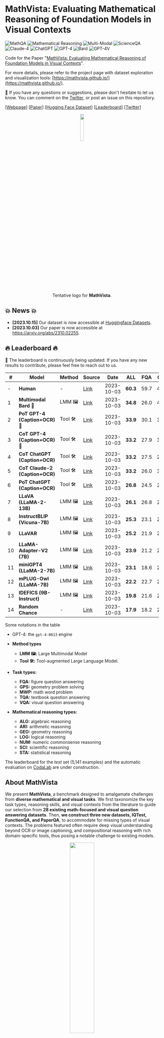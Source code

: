 # MathVista: Evaluating Mathematical Reasoning of Foundation Models in Visual Contexts

![MathQA](https://img.shields.io/badge/Task-MathQA-red) 
![Mathematical Reasoning](https://img.shields.io/badge/Task-Mathematical_Reasoning-red) 
![Multi-Modal](https://img.shields.io/badge/Task-Multi--Modal-red) 
![ScienceQA](https://img.shields.io/badge/Dataset-MathVista-blue)  
![Claude-4](https://img.shields.io/badge/Model-Claude--2-green) 
![ChatGPT](https://img.shields.io/badge/Model-ChatGPT-green) 
![GPT-4](https://img.shields.io/badge/Model-GPT--4-green) 
![Bard](https://img.shields.io/badge/Model-Bard-green)
![GPT-4V](https://img.shields.io/badge/Model-GPT--4V-green)

Code for the Paper "[MathVista: Evaluating Mathematical Reasoning of Foundation Models in Visual Contexts](https://arxiv.org/abs/2310.02255)".

For more details, please refer to the project page with dataset exploration and visualization tools: [https://mathvista.github.io/](https://mathvista.github.io/).

:bell: If you have any questions or suggestions, please don't hesitate to let us know. You can comment on the [Twitter](https://twitter.com/lupantech/status/1709757360758288448), or post an issue on this repository.

[[Webpage](https://mathvista.github.io/)] [[Paper](https://arxiv.org/abs/2310.02255)] [[Hugging Face Dataset](https://huggingface.co/datasets/AI4Math/MathVista)] [[Leaderboard](https://mathvista.github.io/#leaderboard)] [[Twitter](https://twitter.com/lupantech/status/1709757360758288448)]

<p align="center">
    <img src="assets/mathvista.png" width="15%"> <br>
  Tentative logo for <b>MathVista</b>.
</p>

## 💥 News 💥

- **[2023.10.15]** Our dataset is now accessible at [Huggingface Datasets](https://huggingface.co/datasets/AI4Math/MathVista).
- **[2023.10.03]** Our paper is now accessible at https://arxiv.org/abs/2310.02255.



## 🔥 Leaderboard 🔥

🔔 The leaderboard is continuously being updated. If you have any new results to contribute, please feel free to reach out to us.

| **#** | **Model**                      | **Method** | **Source**                               | **Date**   | **ALL**  | **FQA** | **GPS** | **MWP** | **TQA** | **VQA** | **ALG** | **ARI** | **GEO** | **LOG** | **NUM** | **SCI** | **STA** |
| ----- | ------------------------------ | ---------- | ---------------------------------------- | ---------- | -------- | ------- | ------- | ------- | ------- | ------- | ------- | ------- | ------- | ------- | ------- | ------- | ------- |
| -     | **Human**                      | -          | [Link](https://arxiv.org/abs/2310.02255) | 2023-10-03 | **60.3** | 59.7    | 48.4    | 73.0    | 63.2    | 55.9    | 50.9    | 59.2    | 51.4    | 40.7    | 53.8    | 64.9    | 63.9    |
| 1     | **Multimodal Bard 🥇**          | LMM 🖼️      | [Link](https://arxiv.org/abs/2310.02255) | 2023-10-03 | **34.8** | 26.0    | 47.1    | 29.6    | 48.7    | 26.8    | 46.5    | 28.6    | 47.8    | 13.5    | 14.9    | 47.5    | 33.0    |
| 2     | **PoT GPT-4 (Caption+OCR) 🥈**  | Tool 🛠️     | [Link](https://arxiv.org/abs/2310.02255) | 2023-10-03 | **33.9** | 30.1    | 39.4    | 30.6    | 39.9    | 31.3    | 37.4    | 31.7    | 41.0    | 18.9    | 20.1    | 44.3    | 37.9    |
| 3     | **CoT GPT-4 (Caption+OCR) 🥉**  | Tool 🛠️     | [Link](https://arxiv.org/abs/2310.02255) | 2023-10-03 | **33.2** | 27.9    | 31.7    | 31.2    | 51.9    | 28.5    | 33.5    | 30.9    | 32.2    | 13.5    | 12.5    | 58.2    | 37.9    |
| 4     | **CoT ChatGPT (Caption+OCR)**  | Tool 🛠️     | [Link](https://arxiv.org/abs/2310.02255) | 2023-10-03 | **33.2** | 27.5    | 29.3    | 36.0    | 49.4    | 29.1    | 31.0    | 32.9    | 31.0    | 16.2    | 17.4    | 50.8    | 37.2    |
| 5     | **CoT Claude-2 (Caption+OCR)** | Tool 🛠️     | [Link](https://arxiv.org/abs/2310.02255) | 2023-10-03 | **33.2** | 26.0    | 31.7    | 35.5    | 48.1    | 30.2    | 32.4    | 32.3    | 33.0    | 16.2    | 17.4    | 54.9    | 36.2    |
| 6     | **PoT ChatGPT (Caption+OCR)**  | Tool 🛠️     | [Link](https://arxiv.org/abs/2310.02255) | 2023-10-03 | **26.8** | 24.5    | 26.4    | 23.7    | 33.5    | 27.9    | 27.8    | 26.1    | 28.0    | 18.9    | 13.2    | 33.6    | 29.9    |
| 7     | **LLaVA (LLaMA-2-13B)**        | LMM 🖼️      | [Link](https://arxiv.org/abs/2310.02255) | 2023-10-03 | **26.1** | 26.8    | 29.3    | 16.1    | 32.3    | 26.3    | 27.3    | 20.1    | 28.8    | 24.3    | 18.3    | 37.3    | 25.1    |
| 8     | **InstructBLIP (Vicuna-7B)**   | LMM 🖼️      | [Link](https://arxiv.org/abs/2310.02255) | 2023-10-03 | **25.3** | 23.1    | 20.7    | 18.3    | 32.3    | 35.2    | 21.8    | 27.1    | 20.7    | 18.9    | 20.4    | 33.0    | 23.1    |
| 9     | **LLaVAR**                     | LMM 🖼️      | [Link](https://arxiv.org/abs/2310.02255) | 2023-10-03 | **25.2** | 21.9    | 25.0    | 16.7    | 34.8    | 30.7    | 24.2    | 22.1    | 23.0    | 13.5    | 15.3    | 42.6    | 21.9    |
| 10    | **LLaMA-Adapter-V2 (7B)**      | LMM 🖼️      | [Link](https://arxiv.org/abs/2310.02255) | 2023-10-03 | **23.9** | 21.2    | 25.5    | 11.3    | 32.3    | 31.8    | 26.3    | 20.4    | 24.3    | 24.3    | 13.9    | 29.5    | 18.3    |
| 11    | **miniGPT4 (LLaMA-2-7B)**      | LMM 🖼️      | [Link](https://arxiv.org/abs/2310.02255) | 2023-10-03 | **23.1** | 18.6    | 26.0    | 13.4    | 30.4    | 30.2    | 28.1    | 21.0    | 24.7    | 16.2    | 16.7    | 25.4    | 17.9    |
| 12    | **mPLUG-Owl (LLaMA-7B)**       | LMM 🖼️      | [Link](https://arxiv.org/abs/2310.02255) | 2023-10-03 | **22.2** | 22.7    | 23.6    | 10.2    | 27.2    | 27.9    | 23.6    | 19.2    | 23.9    | 13.5    | 12.7    | 26.3    | 21.4    |
| 13    | **IDEFICS (9B-Instruct)**      | LMM 🖼️      | [Link](https://arxiv.org/abs/2310.02255) | 2023-10-03 | **19.8** | 21.6    | 21.1    | 6.5     | 25.9    | 24.0    | 22.1    | 15.0    | 19.8    | 18.9    | 9.9     | 24.6    | 18.1    |
| 14    | **Random Chance**              | -          | [Link](https://arxiv.org/abs/2310.02255) | 2023-10-03 | **17.9** | 18.2    | 21.6    | 3.8     | 19.6    | 26.3    | 21.7    | 14.7    | 20.1    | 13.5    | 8.3     | 17.2    | 16.3    |

Some notations in the table

- GPT-4: the `gpt-4-0613` engine

- **Method types**
  -  **LMM 🖼️:** Large Multimodal Model
  -  **Tool 🛠️:** Tool-augmented Large Language Model.

- **Task types:** 
  - **FQA:** figure question answering
  - **GPS:** geometry problem solving
  - **MWP:** math word problem
  -  **TQA:** textbook question answering
  - **VQA:** visual question answering
- **Mathematical reasoning types:** 
  - **ALG:** algebraic reasoning
  - **ARI:** arithmetic reasoning
  -  **GEO:** geometry reasoning
  - **LOG:** logical reasoning
  - **NUM:** numeric commonsense reasoning
  - **SCI:** scientific reasoning 
  - **STA:** statistical reasoning

The leaderboard for the *test* set (5,141 examples) and the automatic evaluation on [CodaLab](https://codalab.org/) are under construction. 

## About MathVista

We present **MathVista**, a benchmark designed to amalgamate challenges from **diverse mathematical and visual tasks**. We first taxonomize the key task types, reasoning skills, and visual contexts from the literature to guide our selection from **28 existing math-focused and visual question answering datasets**. Then, **we construct three new datasets, IQTest, FunctionQA, and PaperQA**, to accommodate for missing types of visual contexts. The problems featured often require deep visual understanding beyond OCR or image captioning, and compositional reasoning with rich domain-specific tools, thus posing a notable challenge to existing models.

<p align="center">
    <img src="assets/data-composition.png" width="40%"> <br>
  Source dataset distribution of <b>MathVista</b>.
</p>

We conduct **a comprehensive evaluation of 11 prominent open-source and proprietary foundation models** (LLMs, LLMs augmented with tools, and LMMs), and **early experiments with GPT-4V**. The best-performing model, Multimodal Bard, achieves only **58%** of human performance (34.8% vs 60.3%), indicating ample room for further improvement. Given this significant gap, **MathVista** fuels future research in the development of general-purpose AI agents capable of tackling mathematically intensive and visually rich real-world tasks. Preliminary tests show that **MathVista** also presents challenges to GPT-4V, underscoring the benchmark's importance.

<p align="center">
    <img src="assets/tease_scores.png" width="90%"> <br>
  Accuracy scores of one leading LLM (PoT GPT-4) and five primary LMMs on <b>MathVista</b>.
</p>

For more details, you can find our project page [here](https://mathvista.github.io/) and our paper [here](https://arxiv.org/pdf/2310.02255.pdf).



## Dataset Examples

Examples of our newly annotated datasets: IQTest, FunctionQA, and PaperQA:

<img src="https://raw.githubusercontent.com/lupantech/MathVista/main/assets/our_new_3_datasets.png" style="zoom:40%;" />

<details>
<summary>Click to expand/collapse more examples</summary>


Examples of seven mathematical reasoning skills:

1. Arithmetic Reasoning

<img src="https://raw.githubusercontent.com/lupantech/MathVista/main/assets/skills/ari.png" style="zoom:40%;" />

2. Statistical Reasoning

<img src="https://raw.githubusercontent.com/lupantech/MathVista/main/assets/skills/sta.png" style="zoom:40%;" />

3. Algebraic Reasoning

<img src="https://raw.githubusercontent.com/lupantech/MathVista/main/assets/skills/alg.png" style="zoom:40%;" />

4. Geometry Reasoning

<img src="https://raw.githubusercontent.com/lupantech/MathVista/main/assets/skills/geo.png" style="zoom:40%;" />

5. Numeric common sense

<img src="https://raw.githubusercontent.com/lupantech/MathVista/main/assets/skills/num.png" style="zoom:40%;" />

6. Scientific Reasoning

<img src="https://raw.githubusercontent.com/lupantech/MathVista/main/assets/skills/sci.png" style="zoom:40%;" />

7. Logical Reasoning

<img src="https://raw.githubusercontent.com/lupantech/MathVista/main/assets/skills/log.png" style="zoom:40%;" />

</details>

## Dataset Usage

### Data Downloading

All the data examples were divided into two subsets: *testmini* and *test*.

- **testmini**: 1,000 examples used for model development, validation, or for those with limited computing resources.
- **test**: 5,141 examples for standard evaluation. Notably, the answer labels for test will NOT be publicly released.

You can download this dataset by the following command (make sure that you have installed [Huggingface Datasets](https://huggingface.co/docs/datasets/quickstart)):

```python
from datasets import load_dataset

dataset = load_dataset("AI4Math/MathVista")
```

Here are some examples of how to access the downloaded dataset:

```python
# print the first example on the testmini set
print(dataset["testmini"][0])
print(dataset["testmini"][0]['pid']) # print the problem id 
print(dataset["testmini"][0]['question']) # print the question text 
print(dataset["testmini"][0]['query']) # print the query text
print(dataset["testmini"][0]['image']) # print the image path
print(dataset["testmini"][0]['answer']) # print the answer
dataset["testmini"][0]['decoded_image'] # display the image

# print the first example on the test set
print(dataset["test"][0])
```

### Data Format

The dataset is provided in json format and contains the following attributes:

```
{
    "question": [string] The question text,
    "image": [string] A file path pointing to the associated image,
    "choices": [list] Choice options for multiple-choice problems. For free-form problems, this could be a 'none' value,
    "unit": [string] The unit associated with the answer, e.g., "m^2", "years". If no unit is relevant, it can be a 'none' value,
    "precision": [integer] The number of decimal places the answer should be rounded to,
    "answer": [string] The correct answer for the problem,
    "question_type": [string] The type of question: "multi_choice" or "free_form",
    "answer_type": [string] The format of the answer: "text", "integer", "float", or "list",
    "pid": [string] Problem ID, e.g., "1",
    "metadata": {
        "split": [string] Data split: "testmini" or "test",
        "language": [string] Question language: "English", "Chinese", or "Persian",
        "img_width": [integer] The width of the associated image in pixels,
        "img_height": [integer] The height of the associated image in pixels,
        "source": [string] The source dataset from which the problem was taken,
        "category": [string] The category of the problem: "math-targeted-vqa" or "general-vqa",
        "task": [string] The task of the problem, e.g., "geometry problem solving",
        "context": [string] The visual context type of the associated image,
        "grade": [string] The grade level of the problem, e.g., "high school",
        "skills": [list] A list of mathematical reasoning skills that the problem tests
    },
    "query": [string] the query text used as input (prompt) for the evaluation model
}
```

### Data Visualization

You can explore the dataset in an interactive way [here](https://mathvista.github.io/#visualization).

### Data Source

The **MathVista** dataset is derived from three newly collected datasets: IQTest, FunctionQA, and Paper, as well as 28 other source datasets. Details can be found in the [source.json](https://huggingface.co/datasets/AI4Math/MathVista/blob/main/source.json) file. All these source datasets have been preprocessed and labeled for evaluation purposes.

## 🐙 Requirements

- [OpenAI API key](https://platform.openai.com/account/api-keys)
- [Claude API Key](https://docs.anthropic.com/claude/reference/getting-started-with-the-api)
- [Bard API Key](https://bard.google.com/)

Install the python dependencies if you would like to reproduce our results:

```
pip install openai
pip install anthropic
pip install bardapi
```

## Run Experiments on MathVista

### Multimodal Bard

If you have setted Multimodal Bard, you can run the following commands:

Generate the response:

```sh
cd evaluation

python generate_response.py \
--model bard \
--output_dir ../results/bard \
--output_file output_bard.json
```

Extract the short answer text for score calculation:

```sh
python extract_answer.py \
--output_dir ../results/bard \
--output_file output_bard.json 
```

Calculate the final score:

```sh
python calculate_score.py \
--output_dir ../results/bard \
--output_file output_bard.json \
--score_file scores_bard.json
```

### Chain-of-Thought GPT-4

Generate the response:

```sh
cd evaluation

python generate_response.py \
--model gpt-4-0613 \
--output_dir ../results/gpt4 \
--output_file output_gpt4_2shot_solution_use_caption_ocr.json \
--shot_num 2 \
--shot_type solution \
--use_caption \
--use_ocr \
--caption_file ../data/texts/captions_bard.json \
--ocr_file ../data/texts/ocrs_easyocr.json 
```

Extract the short answer text for score calculation:

```sh
python extract_answer.py \
--output_dir ../results/gpt4 \
--output_file output_gpt4_2shot_solution_use_caption_ocr.json
```

Calculate the final score:

```sh
python calculate_score.py \
--output_dir ../results/gpt4 \
--output_file output_gpt4_2shot_solution_use_caption_ocr.json \
--score_file scores_gpt4_2shot_solution_use_caption_ocr.json
```

### Program-of-Thought GPT-4

Generate the response:

```sh
cd evaluation

python generate_response.py \
--model gpt-4-0613 \
--output_dir ../results/gpt4 \
--output_file output_gpt4_2shot_code_use_caption_ocr.json \
--shot_num 2 \
--shot_type code \
--use_caption \
--use_ocr \
--caption_file ../data/texts/captions_bard.json \
--ocr_file ../data/texts/ocrs_easyocr.json 
```

Extract the short answer text for score calculation:

```sh
python extract_answer.py \
--output_dir ../results/gpt4 \
--output_file output_gpt4_2shot_code_use_caption_ocr.json \
--response_label execution
```

Calculate the final score:

```sh
python calculate_score.py \
--output_dir ../results/gpt4 \
--output_file output_gpt4_2shot_code_use_caption_ocr.json \
--score_file scores_gpt4_2shot_code_use_caption_ocr.json
```

### More Models

To run more models, please check out the running scripts at [`scripts`](https://github.com/lupantech/MathVista/tree/main/scripts).

## License

The new contributions to our dataset are distributed under the [CC BY-SA 4.0](https://creativecommons.org/licenses/by-sa/4.0/) license, including

- The creation of three dataset: IQTest, FunctionQA, and Paper;
- The filtering and cleaning of source datasets;
- The standard formalization of instances for evaluation purposes;
- The annotations of metadata.

The copyright of the images and the questions belongs to the original authors, and the source of every image and original question can be found in the `metadata` field and in the [source.json](https://huggingface.co/datasets/AI4Math/MathVista/blob/main/source.json) file. Alongside this license, the following conditions apply:

- **Purpose:** The dataset was primarily designed for use as a test set.
- **Commercial Use:** The dataset can be used commercially as a test set, but using it as a training set is prohibited. By accessing or using this dataset, you acknowledge and agree to abide by these terms in conjunction with the [CC BY-SA 4.0](https://creativecommons.org/licenses/by-sa/4.0/) license.

## :coffee: Stay Connected!

Fantastic! I'm always open to engaging discussions, collaborations, or even just sharing a virtual coffee. To get in touch, visit [Pan Lu](https://lupantech.github.io/)'s homepage for contact information.


## :white_check_mark: Cite

If you find **MathVista** useful for your your research and applications, please kindly cite using this BibTeX:

```latex
@article{lu2023mathvista,
  title={MathVista: Evaluating Mathematical Reasoning of Foundation Models in Visual Contexts},
  author={Lu, Pan and Bansal, Hritik and Xia, Tony and Liu, Jiacheng and Li, Chunyuan and Hajishirzi, Hannaneh and Cheng, Hao and Chang, Kai-Wei and Galley, Michel and Gao, Jianfeng},
  journal={arXiv preprint arXiv:2310.02255},
  year={2023}
}
```


